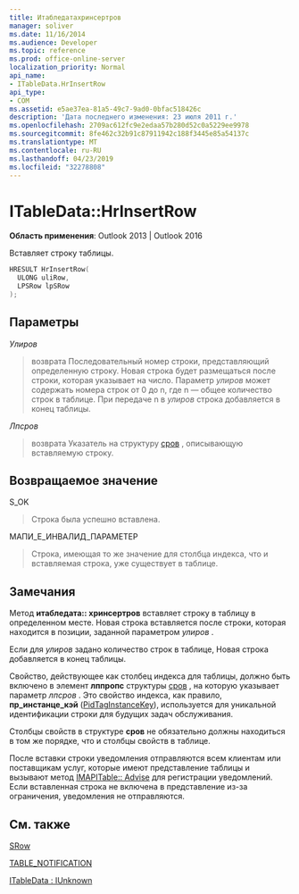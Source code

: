```yaml
---
title: Итабледатахринсертров
manager: soliver
ms.date: 11/16/2014
ms.audience: Developer
ms.topic: reference
ms.prod: office-online-server
localization_priority: Normal
api_name:
- ITableData.HrInsertRow
api_type:
- COM
ms.assetid: e5ae37ea-81a5-49c7-9ad0-0bfac518426c
description: 'Дата последнего изменения: 23 июля 2011 г.'
ms.openlocfilehash: 2709ac612fc9e2edaa57b280d52c0a5229ee9978
ms.sourcegitcommit: 8fe462c32b91c87911942c188f3445e85a54137c
ms.translationtype: MT
ms.contentlocale: ru-RU
ms.lasthandoff: 04/23/2019
ms.locfileid: "32278808"
---
```

# <a name="itabledatahrinsertrow"></a>ITableData::HrInsertRow

  
  
**Область применения**: Outlook 2013 | Outlook 2016 
  
Вставляет строку таблицы. 
  
```cpp
HRESULT HrInsertRow(
  ULONG uliRow,
  LPSRow lpSRow
);
```

## <a name="parameters"></a>Параметры

 _Улиров_
  
> возврата Последовательный номер строки, представляющий определенную строку. Новая строка будет размещаться после строки, которая указывает на число. Параметр _улиров_ может содержать номера строк от 0 до n, где n — общее количество строк в таблице. При передаче n в _улиров_ строка добавляется в конец таблицы. 
    
 _Лпсров_
  
> возврата Указатель на структуру [сров](srow.md) , описывающую вставляемую строку. 
    
## <a name="return-value"></a>Возвращаемое значение

S_OK 
  
> Строка была успешно вставлена.
    
МАПИ_Е_ИНВАЛИД_ПАРАМЕТЕР 
  
> Строка, имеющая то же значение для столбца индекса, что и вставляемая строка, уже существует в таблице.
    
## <a name="remarks"></a>Замечания

Метод **итабледата:: хринсертров** вставляет строку в таблицу в определенном месте. Новая строка вставляется после строки, которая находится в позиции, заданной параметром _улиров_ . 
  
Если для _улиров_ задано количество строк в таблице, Новая строка добавляется в конец таблицы. 
  
Свойство, действующее как столбец индекса для таблицы, должно быть включено в элемент **лппропс** структуры [сров](srow.md) , на которую указывает параметр _лпсров_ . Это свойство индекса, как правило, **пр_инстанце_кэй** ([PidTagInstanceKey](pidtaginstancekey-canonical-property.md)), используется для уникальной идентификации строки для будущих задач обслуживания.
  
Столбцы свойств в структуре **сров** не обязательно должны находиться в том же порядке, что и столбцы свойств в таблице. 
  
После вставки строки уведомления отправляются всем клиентам или поставщикам услуг, которые имеют представление таблицы и вызывают метод [IMAPITable:: Advise](imapitable-advise.md) для регистрации уведомлений. Если вставленная строка не включена в представление из-за ограничения, уведомления не отправляются. 
  
## <a name="see-also"></a>См. также



[SRow](srow.md)
  
[TABLE_NOTIFICATION](table_notification.md)
  
[ITableData : IUnknown](itabledataiunknown.md)

